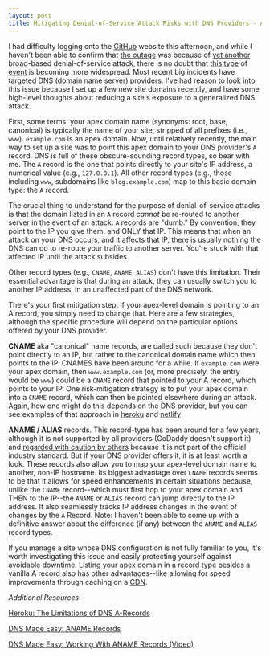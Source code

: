 ```yaml
---
layout: post
title: Mitigating Denial-of-Service Attack Risks with DNS Providers - ANAME, ALIAS and CNAME Records
---
```


I had difficulty logging onto the [GitHub](https://github.com) website this afternoon, and while I haven't been able to confirm that [the outage](https://twitter.com/githubstatus/status/806228936208289792) was because of [yet another](http://www.datacenterdynamics.com/content-tracks/security-risk/ddos-attacks-hit-cloudflare-originate-from-new-botnet/97438.fullarticle) broad-based denial-of-service attack, there is no doubt that [this type](https://www.hackread.com/new-mirai-like-botnet-ddos-attack/) of [event](http://www.computerworld.com/article/3147081/security/new-botnet-launching-daily-massive-ddos-attacks.html) is becoming more widespread. Most recent big incidents have targeted DNS (domain name server) providers. I've had reason to look into this issue because I set up a few new site domains recently, and have some high-level thoughts about reducing a site's exposure to a generalized DNS attack.

First, some terms: your apex domain name (synonyms: root, base, canonical) is typically the name of your site, stripped of all prefixes (i.e., `www`). `example.com` is an apex domain. Now, until relatively recently, the main way to set up a site was to point this apex domain to your DNS provider's `A` record. DNS is full of these obscure-sounding record types, so bear with me. The `A` record is the one that points directly to your site's IP address, a numerical value (e.g., `127.0.0.1`). All other record types (e.g., those including `www`, subdomains like `blog.example.com`) map to this basic domain type: the `A` record.

 The crucial thing to understand for the purpose of denial-of-service attacks is that the domain listed in an `A` record *cannot* be re-routed to another server in the event of an attack. `A` records are "dumb." By convention, they point to the IP you give them, and ONLY that IP. This means that when an attack on your DNS occurs, and it affects that IP, there is usually nothing the DNS can do to re-route your traffic to another server. You're stuck with that affected IP until the attack subsides.

Other record types (e.g., `CNAME`, `ANAME`, `ALIAS`) don't have this limitation. Their essential advantage is that during an attack, they can usually switch you to another IP address, in an unaffected part of the DNS network.

There's your first mitigation step: if your apex-level domain is pointing to an A record, you simply need to change that. Here are a few strategies, although the specific procedure will depend on the particular options offered by your DNS provider.

**CNAME** aka "canonical" name records, are called such because they don't point directly to an IP, but rather to the canonical domain name which then points to the IP. CNAMES have been around for a while. If `example.com` were your apex domain, then `www.example.com` (or, more precisely, the entry would be `www`) could be a `CNAME` record that pointed to your A record, which points to your IP. One risk-mitigation strategy is to put your apex domain into a `CNAME` record, which can then be pointed elsewhere during an attack. Again, how one might do this depends on the DNS provider, but you can see examples of that approach in [heroku](https://devcenter.heroku.com/articles/custom-domains#add-a-custom-root-domain) and [netlify](https://www.netlify.com/blog/2016/01/12/this-weekends-ddos-attack-and-whats-in-a-cname/)

**ANAME / ALIAS** records. This record-type has been around for a few years, although it is not supported by all providers (GoDaddy doesn't support it) and [regarded with caution by others](https://help.iwantmyname.com/customer/portal/articles/1599947-do-you-support-alias-or-aname-dns-records-) because it is not part of the official industry standard. But if your DNS provider offers it, it is at least worth a look. These records also allow you to map your apex-level domain name to another, non-IP hostname. Its biggest advantage over `CNAME` records seems to be that it allows for speed enhancements in certain situations because, unlike the `CNAME` record--which must first hop to your apex domain and THEN to the IP--the `ANAME` or `ALIAS` record can jump directly to the IP address. It also seamlessly tracks IP address changes in the event of changes by the `A` Record. Note: I haven't been able to come up with a definitive answer about the difference (if any) between the `ANAME` and `ALIAS` record types.

If you manage a site whose DNS configuration is not fully familiar to you, it's worth investigating this issue and easily protecting yourself against avoidable downtime. Listing your apex domain in a record type besides a vanilla A record also has other advantages--like allowing for speed improvements through caching on a [CDN](http://www.webopedia.com/TERM/C/CDN.html).


_Additional Resources_:

[Heroku: The Limitations of DNS A-Records](https://devcenter.heroku.com/articles/apex-domains)

[DNS Made Easy: ANAME Records](http://help.dnsmadeeasy.com/managed-dns/records/aname-records/)

[DNS Made Easy: Working With ANAME Records (Video)](https://www.youtube.com/watch?v=oJ4AbqTtt_8)
